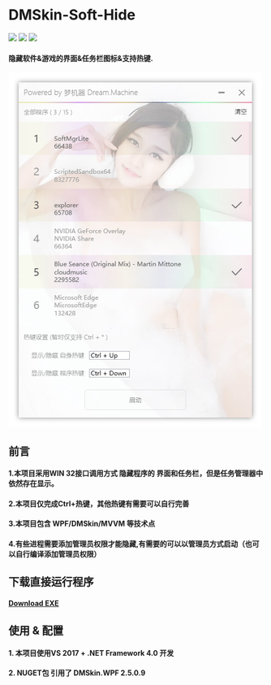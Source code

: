 # DMSkin-Soft-Hide

![](https://img.shields.io/badge/.NET-%3E%3D3.5-brightgreen.svg)
![](https://img.shields.io/badge/version-0.0.0.1-blue.svg)
![](https://img.shields.io/badge/license-MIT-green.svg)

#### 隐藏软件&amp;游戏的界面&amp;任务栏图标&amp;支持热键.

<img src="https://raw.githubusercontent.com/944095635/DMSkin-Soft-Hide/master/Screenshot/demo.png" align="center">

## 前言 
#### 1.本项目采用WIN 32接口调用方式 隐藏程序的 界面和任务栏，但是任务管理器中 依然存在显示。
#### 2.本项目仅完成Ctrl+热键，其他热键有需要可以自行完善
#### 3.本项目包含 WPF/DMSkin/MVVM 等技术点
#### 4.有些进程需要添加管理员权限才能隐藏,有需要的可以以管理员方式启动（也可以自行编译添加管理员权限）

## 下载直接运行程序
#### [Download EXE](https://github.com/944095635/DMSkin-Soft-Hide/releases/download/0.0.0.1/Release.zip)

## 使用 & 配置
#### 1. 本项目使用VS 2017 + .NET Framework 4.0 开发
#### 2. NUGET包 引用了 DMSkin.WPF 2.5.0.9

